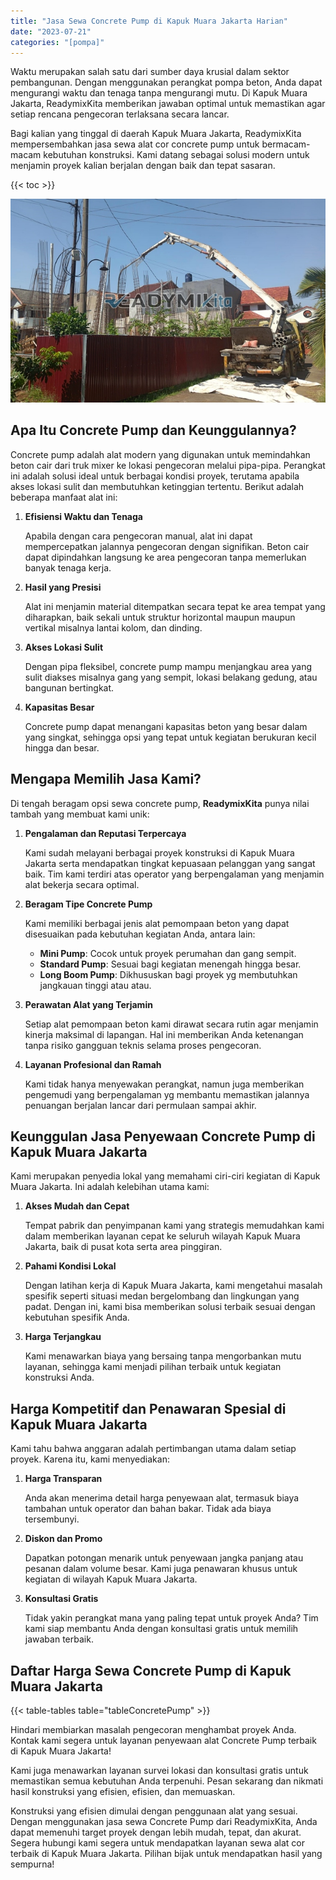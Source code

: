```yaml
---
title: "Jasa Sewa Concrete Pump di Kapuk Muara Jakarta Harian"
date: "2023-07-21"
categories: "[pompa]"
---
```


Waktu merupakan salah satu dari sumber daya krusial dalam sektor pembangunan. Dengan menggunakan perangkat pompa beton, Anda dapat mengurangi waktu dan tenaga tanpa mengurangi mutu. Di Kapuk Muara Jakarta, ReadymixKita memberikan jawaban optimal untuk memastikan agar setiap rencana pengecoran terlaksana secara lancar.

Bagi kalian yang tinggal di daerah Kapuk Muara Jakarta, ReadymixKita mempersembahkan jasa sewa alat cor concrete pump untuk bermacam-macam kebutuhan konstruksi. Kami datang sebagai solusi modern untuk menjamin proyek kalian berjalan dengan baik dan tepat sasaran.

{{< toc >}}

![Jasa Sewa Concrete Pump di Kapuk Muara Jakarta Harian](/images/pompa/sewa-pompa-24.jpg)

## Apa Itu Concrete Pump dan Keunggulannya?

Concrete pump adalah alat modern yang digunakan untuk memindahkan beton cair dari truk mixer ke lokasi pengecoran melalui pipa-pipa. Perangkat ini adalah solusi ideal untuk berbagai kondisi proyek, terutama apabila akses lokasi sulit dan membutuhkan ketinggian tertentu. Berikut adalah beberapa manfaat alat ini:

1. **Efisiensi Waktu dan Tenaga**

   Apabila dengan cara pengecoran manual, alat ini dapat mempercepatkan jalannya pengecoran dengan signifikan. Beton cair dapat dipindahkan langsung ke area pengecoran tanpa memerlukan banyak tenaga kerja.

2. **Hasil yang Presisi**

   Alat ini menjamin material ditempatkan secara tepat ke area tempat yang diharapkan, baik sekali untuk struktur horizontal maupun maupun vertikal misalnya lantai kolom, dan dinding.

3. **Akses Lokasi Sulit**

   Dengan pipa fleksibel, concrete pump mampu menjangkau area yang sulit diakses misalnya gang yang sempit, lokasi belakang gedung, atau bangunan bertingkat.

4. **Kapasitas Besar**

   Concrete pump dapat menangani kapasitas beton yang besar dalam yang singkat, sehingga opsi yang tepat untuk kegiatan berukuran kecil hingga dan besar.

## Mengapa Memilih Jasa Kami?

Di tengah beragam opsi sewa concrete pump, **ReadymixKita** punya nilai tambah yang membuat kami unik:

1. **Pengalaman dan Reputasi Terpercaya**

   Kami sudah melayani berbagai proyek konstruksi di Kapuk Muara Jakarta serta mendapatkan tingkat kepuasaan pelanggan yang sangat baik. Tim kami terdiri atas operator yang berpengalaman yang menjamin alat bekerja secara optimal.

2. **Beragam Tipe Concrete Pump**

   Kami memiliki berbagai jenis alat pemompaan beton yang dapat disesuaikan pada kebutuhan kegiatan Anda, antara lain:
   - **Mini Pump**: Cocok untuk proyek perumahan dan gang sempit.
   - **Standard Pump**: Sesuai bagi kegiatan menengah hingga besar.
   - **Long Boom Pump**: Dikhususkan bagi proyek yg membutuhkan jangkauan tinggi atau atau.

3. **Perawatan Alat yang Terjamin**

   Setiap alat pemompaan beton kami dirawat secara rutin agar menjamin kinerja maksimal di lapangan. Hal ini memberikan Anda ketenangan tanpa risiko gangguan teknis selama proses pengecoran.

4. **Layanan Profesional dan Ramah**

   Kami tidak hanya menyewakan perangkat, namun juga memberikan pengemudi yang berpengalaman yg membantu memastikan jalannya penuangan berjalan lancar dari permulaan sampai akhir.

## Keunggulan Jasa Penyewaan Concrete Pump di Kapuk Muara Jakarta

Kami merupakan penyedia lokal yang memahami ciri-ciri kegiatan di Kapuk Muara Jakarta. Ini adalah kelebihan utama kami:

1. **Akses Mudah dan Cepat**

   Tempat pabrik dan penyimpanan kami yang strategis memudahkan kami dalam memberikan layanan cepat ke seluruh wilayah Kapuk Muara Jakarta, baik di pusat kota serta area pinggiran.

2. **Pahami Kondisi Lokal**

   Dengan latihan kerja di Kapuk Muara Jakarta, kami mengetahui masalah spesifik seperti situasi medan bergelombang dan lingkungan yang padat. Dengan ini, kami bisa memberikan solusi terbaik sesuai dengan kebutuhan spesifik Anda.

3. **Harga Terjangkau**

   Kami menawarkan biaya yang bersaing tanpa mengorbankan mutu layanan, sehingga kami menjadi pilihan terbaik untuk kegiatan konstruksi Anda.

## Harga Kompetitif dan Penawaran Spesial di Kapuk Muara Jakarta

Kami tahu bahwa anggaran adalah pertimbangan utama dalam setiap proyek. Karena itu, kami menyediakan:

1. **Harga Transparan**

   Anda akan menerima detail harga penyewaan alat, termasuk biaya tambahan untuk operator dan bahan bakar. Tidak ada biaya tersembunyi.

2. **Diskon dan Promo**

   Dapatkan potongan menarik untuk penyewaan jangka panjang atau pesanan dalam volume besar. Kami juga penawaran khusus untuk kegiatan di wilayah Kapuk Muara Jakarta.

3. **Konsultasi Gratis**

   Tidak yakin perangkat mana yang paling tepat untuk proyek Anda? Tim kami siap membantu Anda dengan konsultasi gratis untuk memilih jawaban terbaik.

## Daftar Harga Sewa Concrete Pump di Kapuk Muara Jakarta

{{< table-tables table="tableConcretePump" >}}

Hindari membiarkan masalah pengecoran menghambat proyek Anda. Kontak kami segera untuk layanan penyewaan alat Concrete Pump terbaik di Kapuk Muara Jakarta!

Kami juga menawarkan layanan survei lokasi dan konsultasi gratis untuk memastikan semua kebutuhan Anda terpenuhi. Pesan sekarang dan nikmati hasil konstruksi yang efisien, efisien, dan memuaskan.

Konstruksi yang efisien dimulai dengan penggunaan alat yang sesuai. Dengan menggunakan jasa sewa Concrete Pump dari ReadymixKita, Anda dapat memenuhi target proyek dengan lebih mudah, tepat, dan akurat. Segera hubungi kami segera untuk mendapatkan layanan sewa alat cor terbaik di Kapuk Muara Jakarta. Pilihan bijak untuk mendapatkan hasil yang sempurna!